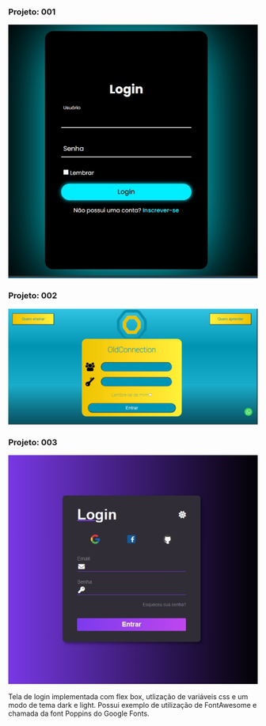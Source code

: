 

### Projeto: 001

![tela de Login](login_001.jpg)

### Projeto: 002

![tela de Login](login_002.jpg)

### Projeto: 003

![tela de Login](login_003.jpg)

Tela de login implementada com flex box, utlização de variáveis css e um modo de tema dark e light.
Possui exemplo de utilização de FontAwesome e chamada da font Poppins do Google Fonts.